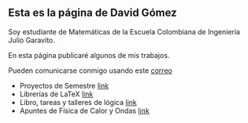 ## Esta es la página de David Gómez

Soy estudiante de Matemáticas de la Escuela Colombiana de Ingeniería Julio Garavito. 

En esta página publicaré algunos de mis trabajos.

Pueden comunicarse conmigo usando este [correo](https://outlook.office.com/mail/deeplink/compose?mailtouri=mailto%3Adavid.gomez-o%40mail.escuelaing.edu.co)

- Proyectos de Semestre [link](https://github.com/Proyectos-David/Docs)
- Librerías de LaTeX [link](https://github.com/DavidAGomezO/mypackages)
- Libro, tareas y talleres de lógica [link](https://github.com/DavidAGomezO/LCAT.git)
- Apuntes de Física de Calor y Ondas [link](https://github.com/DavidAGomezO/FCOP.git)

